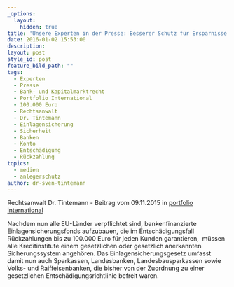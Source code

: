 ```yaml
---
_options:
  layout:
    hidden: true
title: 'Unsere Experten in der Presse: Besserer Schutz für Ersparnisse'
date: 2016-01-02 15:53:00
description:
layout: post
style_id: post
feature_bild_path: ""
tags:
  - Experten
  - Presse
  - Bank- und Kapitalmarktrecht
  - Portfolio International
  - 100.000 Euro
  - Rechtsanwalt
  - Dr. Tintemann
  - Einlagensicherung
  - Sicherheit
  - Banken
  - Konto
  - Entschädigung
  - Rückzahlung
topics:
  - medien
  - anlegerschutz
author: dr-sven-tintemann
---
```



Rechtsanwalt Dr. Tintemann - Beitrag vom 09.11.2015 in [portfolio international](http://www.portfolio-international.de/newsdetails/article/etwas-mehr-und-doch-zu-wenig-i.html)

Nachdem nun alle EU-Länder verpflichtet sind, bankenfinanzierte Einlagensicherungsfonds aufzubauen, die im Entschädigungsfall Rückzahlungen bis zu 100.000 Euro für jeden Kunden garantieren,  müssen alle Kreditinstitute einem gesetzlichen oder gesetzlich anerkannten Sicherungssystem angehören. Das Einlagensicherungsgesetz umfasst damit nun auch Sparkassen, Landesbanken, Landesbausparkassen sowie Volks- und Raiffeisenbanken, die bisher von der Zuordnung zu einer gesetzlichen Entschädigungsrichtlinie befreit waren.